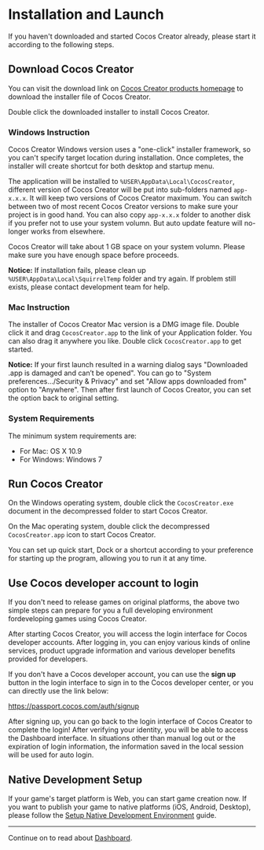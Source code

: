 # Installation and Launch

If you haven't downloaded and started Cocos Creator already, please start it according to the following steps.

## Download Cocos Creator

You can visit the download link on [Cocos Creator products homepage](http://cocos2d-x.org/products#creator) to download the installer file of Cocos Creator.

Double click the downloaded installer to install Cocos Creator.

### Windows Instruction

Cocos Creator Windows version uses a "one-click" installer framework, so you can't specify target location during installation. Once completes, the installer will create shortcut for both desktop and startup menu.

The application will be installed to `%USER\AppData\Local\CocosCreator`, different version of Cocos Creator will be put into sub-folders named `app-x.x.x`. It will keep two versions of Cocos Creator maximum. You can switch between two of most recent Cocos Creator versions to make sure your project is in good hand. You can also copy `app-x.x.x` folder to another disk if you prefer not to use your system volumn. But auto update feature will no-longer works from elsewhere.

Cocos Creator will take about 1 GB space on your system volumn. Please make sure you have enough space before proceeds. 

**Notice:** If installation fails, please clean up `%USER\AppData\Local\SquirrelTemp` folder and try again. If problem still exists, please contact development team for help.

### Mac Instruction 

The installer of Cocos Creator Mac version is a DMG image file. Double click it and drag `CocosCreator.app` to the link of your Application folder. You can also drag it anywhere you like. Double click `CocosCreator.app` to get started.

**Notice:** If your first launch resulted in a warning dialog says "Downloaded .app is damaged and can’t be opened". You can go to "System preferences.../Security & Privacy" and set "Allow apps downloaded from" option to "Anywhere". Then after first launch of Cocos Creator, you can set the option back to original setting.

### System Requirements

The minimum system requirements are:

- For Mac: OS X 10.9
- For Windows: Windows 7

## Run Cocos Creator

On the Windows operating system, double click the `CocosCreator.exe` document in the decompressed folder to start Cocos Creator.

On the Mac operating system, double click the decompressed `CocosCreator.app` icon to start Cocos Creator.

You can set up quick start, Dock or a shortcut according to your preference for starting up the program, allowing you to run it at any time.


## Use Cocos developer account to login

If you don't need to release games on original platforms, the above two simple steps can prepare for you a full developing environment fordeveloping games using Cocos Creator.

After starting Cocos Creator, you will access the login interface for Cocos developer accounts. After logging in, you can enjoy various kinds of online services, product upgrade information and various developer benefits provided for developers.

If you don't have a Cocos developer account, you can use the **sign up** button in the login interface to sign in to the Cocos developer center, or you can directly use the link below:

https://passport.cocos.com/auth/signup

After signing up, you can go back to the login interface of Cocos Creator to complete the login! After verifying your identity, you will be able to access the Dashboard interface. In situations other than manual log out or the expiration of login information, the information saved in the local session will be used for auto login.

## Native Development Setup

If your game's target platform is Web, you can start game creation now. If you want to publish your game to native platforms (iOS, Android, Desktop), please follow the [Setup Native Development Environment](../publish/setup-native-development.md) guide.

---

Continue on to read about [Dashboard](dashboard.md).
